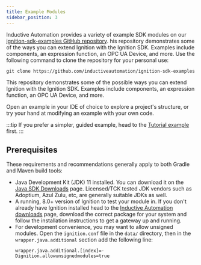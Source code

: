 ```yaml
---
title: Example Modules
sidebar_position: 3
---
```

Inductive Automation provides a variety of example SDK modules on our [ignition-sdk-examples GitHub repository](https://github.com/inductiveautomation/ignition-sdk-examples). his repository demonstrates some of the ways you can extend Ignition with the Ignition SDK. Examples include components, an expression function, an OPC UA Device, and more. Use the following command to clone the repository for your personal use:

```git title="Clone the repository"
git clone https://github.com/inductiveautomation/ignition-sdk-examples
```
This repository demonstrates some of the possible ways you can extend Ignition with the Ignition SDK. Examples include components, an expression function, an OPC UA Device, and more.

Open an example in your IDE of choice to explore a project's structure, or try your hand at modifying an example with your own code. 

:::tip
If you prefer a simpler, guided example, head to the [Tutorial example](break/docs/simple-scripting/simple-scripting.md) first.
:::

## Prerequisites
These requirements and recommendations generally apply to both Gradle and Maven build tools:

* Java Development Kit (JDK) 11 installed. You can download it on the [Java SDK Downloads](http://www.oracle.com/technetwork/java/javase/downloads/index-jsp-138363.html) page. Licensed/TCK tested JDK vendors such as Adoptium, Azul Zulu, etc, are generally suitable JDKs as well.
* A running, 8.0+ version of Ignition to test your module in. If you don't already have Ignition installed head to the [Inductive Automation downloads](https://www.inductiveautomation.com/downloads/) page, download the correct package for your system and follow the installation instructions to get a gateway up and running.
* For development convenience, you may want to allow unsigned modules. Open the `ignition.conf` file in the `data/` directory, then in the `wrapper.java.additional` section add the following line: 
    ```
    wrapper.java.additional.[index]=-Dignition.allowunsignedmodules=true 
    ```
